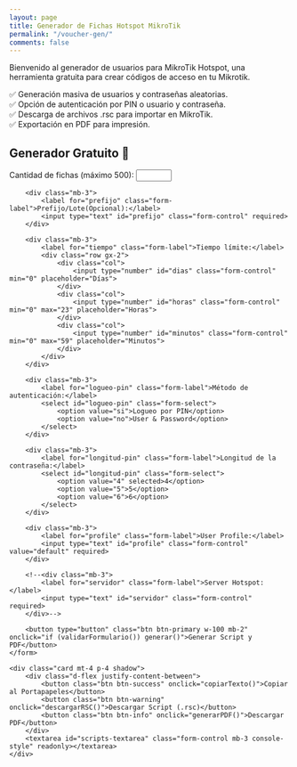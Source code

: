 ```yaml
---
layout: page
title: Generador de Fichas Hotspot MikroTik
permalink: "/voucher-gen/"
comments: false
---
```


Bienvenido al generador de usuarios para MikroTik Hotspot, una herramienta gratuita para crear códigos de acceso en tu Mikrotik.


✅ Generación masiva de usuarios y contraseñas aleatorias.  
✅ Opción de autenticación por PIN o usuario y contraseña.  
✅ Descarga de archivos .rsc para importar en MikroTik.  
✅ Exportación en PDF para impresión.  

<style>
    /* Estilos personalizados para el campo de texto tipo consola */
  #scripts-textarea.console-style {
    background-color: #2d2d2d !important; /* Fondo oscuro */
    color: #d4d4d4 !important;           /* Texto claro */
    font-family: "Courier New", Courier, monospace !important; /* Fuente de consola */
    border: 1px solid #444 !important;   /* Borde oscuro */
    padding: 10px !important;            /* Espaciado interno */
    border-radius: 4px !important;       /* Bordes redondeados */
    box-shadow: 0px 4px 6px rgba(0, 0, 0, 0.3) !important; /* Sombra */
    white-space: pre !important;         /* Espacios y saltos de línea */
    overflow-x: auto !important;         /* Scroll horizontal */
    overflow-y: auto !important;         /* Scroll vertical */
    max-height: 300px !important;        /* Altura máxima */
    width: 100%; 
    height: 300px;
  }
  .console-style::selection {
    background-color: #3a7fc4; /* Color de selección */
    color: #ffffff; /* Texto seleccionado */
  }
</style>
## Generador Gratuito 🚀
<div class="container mt-5">
    <form id="config-form" class="card p-4 shadow border border-primary bg-light">
        <div class="mb-3">
            <label for="cantidad" class="form-label">Cantidad de fichas (máximo 500):</label>
            <input type="number" id="cantidad" class="form-control" min="1" max="500" required>
        </div>

        <div class="mb-3">
            <label for="prefijo" class="form-label">Prefijo/Lote(Opcional):</label>
            <input type="text" id="prefijo" class="form-control" required>
        </div>

        <div class="mb-3">
            <label for="tiempo" class="form-label">Tiempo límite:</label>
            <div class="row gx-2">
                <div class="col">
                    <input type="number" id="dias" class="form-control" min="0" placeholder="Días">
                </div>
                <div class="col">
                    <input type="number" id="horas" class="form-control" min="0" max="23" placeholder="Horas">
                </div>
                <div class="col">
                    <input type="number" id="minutos" class="form-control" min="0" max="59" placeholder="Minutos">
                </div>
            </div>
        </div>

        <div class="mb-3">
            <label for="logueo-pin" class="form-label">Método de autenticación:</label>
            <select id="logueo-pin" class="form-select">
                <option value="si">Logueo por PIN</option>
                <option value="no">User & Password</option>
            </select>
        </div>

        <div class="mb-3">
            <label for="longitud-pin" class="form-label">Longitud de la contraseña:</label>
            <select id="longitud-pin" class="form-select">
                <option value="4" selected>4</option>
                <option value="5">5</option>
                <option value="6">6</option>
            </select>
        </div>

        <div class="mb-3">
            <label for="profile" class="form-label">User Profile:</label>
            <input type="text" id="profile" class="form-control" value="default" required>
        </div>

        <!--<div class="mb-3">
            <label for="servidor" class="form-label">Server Hotspot:</label>
            <input type="text" id="servidor" class="form-control" required>
        </div>-->

        <button type="button" class="btn btn-primary w-100 mb-2" onclick="if (validarFormulario()) generar()">Generar Script y PDF</button>
    </form>

    <div class="card mt-4 p-4 shadow">
        <div class="d-flex justify-content-between">
            <button class="btn btn-success" onclick="copiarTexto()">Copiar al Portapapeles</button>
            <button class="btn btn-warning" onclick="descargarRSC()">Descargar Script (.rsc)</button>
            <button class="btn btn-info" onclick="generarPDF()">Descargar PDF</button>
        </div>
        <textarea id="scripts-textarea" class="form-control mb-3 console-style" readonly></textarea>
    </div>
</div>


<script src="https://cdnjs.cloudflare.com/ajax/libs/jspdf/2.4.0/jspdf.umd.min.js"></script>
<script src="https://cdnjs.cloudflare.com/ajax/libs/jspdf-autotable/3.5.25/jspdf.plugin.autotable.min.js"></script>

<script>
function convertirTiempoASegundos(dias, horas, minutos) {
    if (
        isNaN(dias) || isNaN(horas) || isNaN(minutos) ||
        dias < 0 || horas < 0 || horas > 23 || minutos < 0 || minutos > 59
    ) {
        alert("Por favor, ingresa valores válidos para días, horas (máx. 23) y minutos (máx. 59).");
        return null;
    }
    return (dias * 86400) + (horas * 3600) + (minutos * 60);
}

function convertirSegundosAFormato(segundos) {
    const hh = String(Math.floor(segundos / 3600)).padStart(2, "0");
    const mm = String(Math.floor((segundos % 3600) / 60)).padStart(2, "0");
    const ss = String(segundos % 60).padStart(2, "0");
    return `${hh}:${mm}:${ss}`;
}

// Validación de formulario
function validarFormulario() {
    const cantidad = document.getElementById("cantidad").value;
    const dias = document.getElementById("dias").value;
    const horas = document.getElementById("horas").value;
    const minutos = document.getElementById("minutos").value;

    // Validar cantidad de fichas
    if (!cantidad || cantidad < 1 || cantidad > 500) {
        alert("Por favor, ingresa una cantidad válida de fichas (entre 1 y 500).");
        return false;
    }

    // Validar tiempo límite
    if (!dias && !horas && !minutos) {
        alert("Por favor, establece al menos un valor en Días, Horas o Minutos.");
        return false;
    }

    return true; // Todo está correcto
}

function generar() {
    const cantidad = parseInt(document.getElementById("cantidad").value);
    const prefijo = document.getElementById("prefijo").value;
    const dias = parseInt(document.getElementById("dias").value) || 0;
    const horas = parseInt(document.getElementById("horas").value) || 0;
    const minutos = parseInt(document.getElementById("minutos").value) || 0;
    const tiempoEnSegundos = convertirTiempoASegundos(dias, horas, minutos);
    if (tiempoEnSegundos === null) return; // Detener si el tiempo no es válido

    const tiempoFormato = convertirSegundosAFormato(tiempoEnSegundos);
    const logueoPorPIN = document.getElementById("logueo-pin").value;
    const longitudPin = parseInt(document.getElementById("longitud-pin").value);
    const profile = document.getElementById("profile").value.trim(); // Quitar espacios en blanco
    //const servidor = document.getElementById("servidor").value.trim(); // Quitar espacios en blanco

    let scripts = [`/ip hotspot user`];
    let usuarios = [];

    for (let i = 0; i < cantidad; i++) {
        let usuario, password;
        let script = `add name=${prefijo}${generarContraseñaAleatoria(longitudPin)}`;

        if (logueoPorPIN === "no") {
            password = generarContraseñaAleatoria(longitudPin);
            script += ` password=${password}`;
        }

        script += ` limit-uptime=${tiempoFormato} disabled=no`;

        // Agregar profile si tiene valor
        if (profile) {
            script += ` profile="${profile}"`;
        }

        // Agregar server_hotspot si tiene valor
        //if (servidor) {
        //    script += ` server_hotspot="${servidor}"`;
        //}

        scripts.push(script);

        usuarios.push({
            name: `${prefijo}${generarContraseñaAleatoria(longitudPin)}`,
            password: logueoPorPIN === "si" ? "(PIN)" : password,
        });
    }

    // Mostrar el script generado en el cuadro de texto
    document.getElementById("scripts-textarea").value = scripts.join("\n");
    window.generados = usuarios;
    window.scriptContent = scripts.join("\n");
}

function generarContraseñaAleatoria(longitud) {
    const caracteres = "abcdefghijklmnopqrstuvwxyz0123456789";
    let resultado = "";
    for (let i = 0; i < longitud; i++) {
        resultado += caracteres.charAt(Math.floor(Math.random() * caracteres.length));
    }
    return resultado;
}

function copiarTexto() {
    const textarea = document.getElementById("scripts-textarea");
    textarea.select();
    document.execCommand("copy");
    alert("¡Texto copiado al portapapeles!");
}

function descargarRSC() {
    const blob = new Blob([window.scriptContent || ""], { type: "text/plain" });
    const enlace = document.createElement("a");
    enlace.href = URL.createObjectURL(blob);
    enlace.download = "script-hotspot.rsc";
    enlace.click();
    URL.revokeObjectURL(enlace.href);
}
function generarPDF() {
    const { jsPDF } = window.jspdf;
    const doc = new jsPDF();
    const generados = window.generados || [];
    const logueoPorPIN = document.getElementById("logueo-pin").value;

    // Configuración de la hoja y tabla
    const columnasPorHoja = 4;
    const filasPorHoja = 10;
    const anchoColumna = (doc.internal.pageSize.width - 20) / columnasPorHoja;
    const altoFila = 20;
    const margenSuperior = 20;
    const margenIzquierdo = 10;
    const startY = margenSuperior;

    // Encabezado estilizado
    doc.setFont("Helvetica", "bold");
    doc.setFontSize(18);
    doc.setTextColor(0, 0, 0);
    doc.text("Mikrotik Voucher Generator", doc.internal.pageSize.width / 2, 15, { align: "center" });

    let x = margenIzquierdo;
    let y = startY;
    let currentPage = 1;

    for (let i = 0; i < generados.length; i++) {
        const user = generados[i];

        doc.setDrawColor(0, 0, 0);
        doc.rect(x, y, anchoColumna, altoFila);

        if (logueoPorPIN === "si") {
            doc.setFont("Helvetica", "bold");
            doc.setFontSize(10);
            doc.setTextColor(255, 0, 0); // Rojo para "PIN:"
            doc.text("PIN:", x + 2, y + 6);

            doc.setFont("Helvetica", "normal");
            doc.setTextColor(0, 0, 255); // Azul para el código de usuario
            doc.text(user.name, x + 14, y + 6);
        } else {
            doc.setFont("Helvetica", "bold");
            doc.setFontSize(10);
            doc.setTextColor(255, 0, 0); // Rojo para "User:"
            doc.text("User:", x + 2, y + 6);

            doc.setFont("Helvetica", "normal");
            doc.setTextColor(0, 0, 255); // Azul para el nombre de usuario
            doc.text(user.name, x + 16, y + 6);

            doc.setFont("Helvetica", "bold");
            doc.setTextColor(255, 0, 0); // Rojo para "Password:"
            doc.text("Password:", x + 2, y + 12);

            doc.setFont("Helvetica", "normal");
            doc.setTextColor(0, 0, 255); // Azul para la contraseña
            doc.text(user.password, x + 26, y + 12);
        }

        x += anchoColumna;

        if ((i + 1) % columnasPorHoja === 0) {
            x = margenIzquierdo;
            y += altoFila;
        }

        if ((i + 1) % (columnasPorHoja * filasPorHoja) === 0) {
            doc.addPage();
            currentPage++;
            x = margenIzquierdo;
            y = startY;

            doc.setFont("Helvetica", "bold");
            doc.setFontSize(18);
            doc.setTextColor(0, 0, 0);
            doc.text("Mikrotik Voucher Generator", doc.internal.pageSize.width / 2, 15, { align: "center" });
        }
    }

    // Pie de página
    for (let page = 1; page <= currentPage; page++) {
        doc.setPage(page);
        doc.setFont("Helvetica", "normal");
        doc.setFontSize(10);
        doc.setTextColor(0, 0, 0);
        doc.text(
            `Arturo Vargas https://kuatroestrellas.github.io/blog/voucher-gen/`,
            doc.internal.pageSize.width / 2,
            doc.internal.pageSize.height - 10,
            { align: "center" }
        );
    }

    doc.save("Mikrotik_Vouchers.pdf");
}

</script>